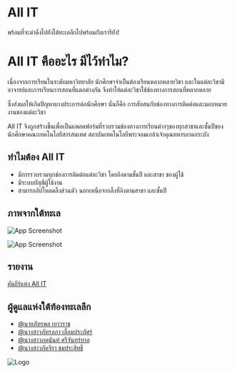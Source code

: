 
# All IT 
พร้อมที่จะดำดิ่งไปยังใต้ทะเลลึกไปพร้อมกับเรารึยัง!

# All IT คืออะไร มีไว้ทำไม?
เนื่องจากการเรียนในระดับมหาวิทยาลัย นักศึกษาจำเป็นต้องเรียนหลากหลายวิชา และในแต่ละวิชามีอาจารย์และการเรียนการสอนที่แตกต่างกัน จึงทำให้แต่ละวิชาใช้ช่องทางการสอนที่หลากหลาย 

ซึ่งส่งผลให้เกิดปัญหาบางประการต่อนักศึกษา นั่นก็คือ การสับสนกับช่องทางการติดต่อและมอบหมายงานของแต่ละวิชา

All IT จึงถูกสร้างขึ้นเพื่อเป็นแพลตฟอร์มที่รวบรวมช่องทางการเรียนต่างๆของทุกสาขาและชั้นปีของนักศึกษาคณะเทคโนโลยีสารสนเทศ สถาบันเทคโนโลยีพระจอมเกล้าเจ้าคุณทหารลาดกระบัง 
## ทำไมต้อง All IT

- มีการรวบรวมทุกช่องการติดต่อแต่ละวิชา โดยอิงตามชั้นปี และสาขา ของผู้ใช้
- มีระบบบัญชีผู้ใช้งาน
- สามารถอัปโหลดลิ้งส่วนตัว นอกเหนือจากลิ้งที่อิงตามสาขา และชั้นปี

## ภาพจากใต้ทะเล

![App Screenshot](https://i.imgur.com/9PcupG7.png)

![App Screenshot](https://i.imgur.com/WAhj1pA.png)


## รายงาน

[คัมภีร์แห่ง All IT](https://kmitlthailand-my.sharepoint.com/:w:/g/personal/66070148_kmitl_ac_th/EfbXlJMB-VRLnah3c0vnqFwBtw71F-ll3rEpFkucpJ5-Zw?e=wQqJQR)


## ผู้ดูแลแห่งใต้ท้องทะเลลึก

- [@นายภัทรพล เยาวราช ](https://github.com/Pattrapol-Yaowaraj)
- [@นางสาวภัทรลภา เลื่อมประภัศร์ ](https://github.com/66070149)
- [@นางสาวภคนันท์ ศรีจันทร์บาล](https://github.com/PhakhananSr)
- [@นางสาวภัคจิรา ขมประสิทธิ์ ](https://github.com/66070145)

![Logo](https://i.imgur.com/b4r47lk.png)

